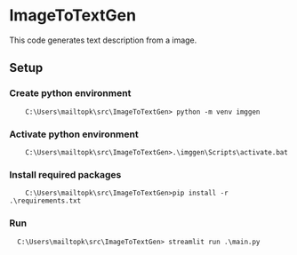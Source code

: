 # ImageToTextGen
This code generates text description from a image.


## Setup
### Create python environment
```dos
    C:\Users\mailtopk\src\ImageToTextGen> python -m venv imggen
```

### Activate python environment
```dos
    C:\Users\mailtopk\src\ImageToTextGen>.\imggen\Scripts\activate.bat
```

### Install required packages
```dos
    C:\Users\mailtopk\src\ImageToTextGen>pip install -r .\requirements.txt
```

### Run 
```dos
  C:\Users\mailtopk\src\ImageToTextGen> streamlit run .\main.py
```